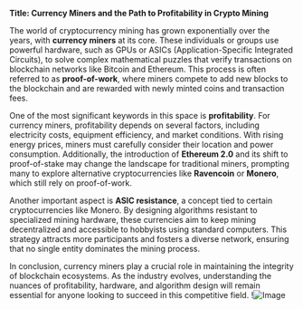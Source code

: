 **Title: Currency Miners and the Path to Profitability in Crypto Mining**

The world of cryptocurrency mining has grown exponentially over the years, with **currency miners** at its core. These individuals or groups use powerful hardware, such as GPUs or ASICs (Application-Specific Integrated Circuits), to solve complex mathematical puzzles that verify transactions on blockchain networks like Bitcoin and Ethereum. This process is often referred to as **proof-of-work**, where miners compete to add new blocks to the blockchain and are rewarded with newly minted coins and transaction fees.

One of the most significant keywords in this space is **profitability**. For currency miners, profitability depends on several factors, including electricity costs, equipment efficiency, and market conditions. With rising energy prices, miners must carefully consider their location and power consumption. Additionally, the introduction of **Ethereum 2.0** and its shift to proof-of-stake may change the landscape for traditional miners, prompting many to explore alternative cryptocurrencies like **Ravencoin** or **Monero**, which still rely on proof-of-work.

Another important aspect is **ASIC resistance**, a concept tied to certain cryptocurrencies like Monero. By designing algorithms resistant to specialized mining hardware, these currencies aim to keep mining decentralized and accessible to hobbyists using standard computers. This strategy attracts more participants and fosters a diverse network, ensuring that no single entity dominates the mining process.

In conclusion, currency miners play a crucial role in maintaining the integrity of blockchain ecosystems. As the industry evolves, understanding the nuances of profitability, hardware, and algorithm design will remain essential for anyone looking to succeed in this competitive field. !![Image](https://github.com/user-attachments/assets/3be06921-4469-491d-bd37-5f14c53422b7)